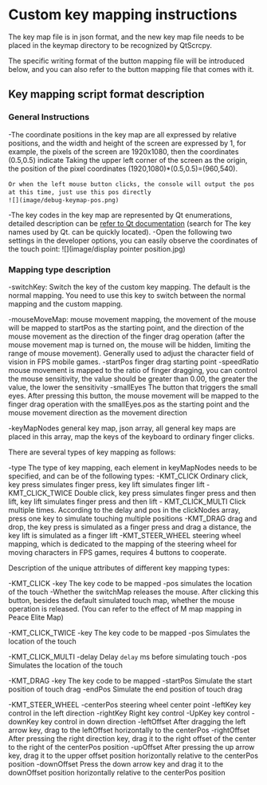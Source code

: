# Custom key mapping instructions

The key map file is in json format, and the new key map file needs to be placed in the keymap directory to be recognized by QtScrcpy.

The specific writing format of the button mapping file will be introduced below, and you can also refer to the button mapping file that comes with it.

## Key mapping script format description

### General Instructions

-The coordinate positions in the key map are all expressed by relative positions, and the width and height of the screen are expressed by 1, for example, the pixels of the screen are 1920x1080, then the coordinates (0.5,0.5) indicate
Taking the upper left corner of the screen as the origin, the position of the pixel coordinates (1920,1080)*(0.5,0.5)=(960,540).
    
    Or when the left mouse button clicks, the console will output the pos at this time, just use this pos directly
    ![](image/debug-keymap-pos.png)

-The key codes in the key map are represented by Qt enumerations, detailed description can be [refer to Qt documentation](https://doc.qt.io/qt-5/qt.html) (search for The key names used by Qt. can be quickly located).
-Open the following two settings in the developer options, you can easily observe the coordinates of the touch point:
![](image/display pointer position.jpg)

### Mapping type description

-switchKey: Switch the key of the custom key mapping. The default is the normal mapping. You need to use this key to switch between the normal mapping and the custom mapping.

-mouseMoveMap: mouse movement mapping, the movement of the mouse will be mapped to startPos as the starting point, and the direction of the mouse movement as the direction of the finger drag operation (after the mouse movement map is turned on, the mouse will be hidden, limiting the range of mouse movement).
Generally used to adjust the character field of vision in FPS mobile games.
    -startPos finger drag starting point
    -speedRatio mouse movement is mapped to the ratio of finger dragging, you can control the mouse sensitivity, the value should be greater than 0.00, the greater the value, the lower the sensitivity
    -smallEyes The button that triggers the small eyes. After pressing this button, the mouse movement will be mapped to the finger drag operation with the smallEyes.pos as the starting point and the mouse movement direction as the movement direction

-keyMapNodes general key map, json array, all general key maps are placed in this array, map the keys of the keyboard to ordinary finger clicks.

There are several types of key mapping as follows:

-type The type of key mapping, each element in keyMapNodes needs to be specified, and can be of the following types:
    -KMT_CLICK Ordinary click, key press simulates finger press, key lift simulates finger lift
    -KMT_CLICK_TWICE Double click, key press simulates finger press and then lift, key lift simulates finger press and then lift
    - KMT_CLICK_MULTI Click multiple times. According to the delay and pos in the clickNodes array, press one key to simulate touching multiple positions
    -KMT_DRAG drag and drop, the key press is simulated as a finger press and drag a distance, the key lift is simulated as a finger lift
    -KMT_STEER_WHEEL steering wheel mapping, which is dedicated to the mapping of the steering wheel for moving characters in FPS games, requires 4 buttons to cooperate.

Description of the unique attributes of different key mapping types:

-KMT_CLICK
    -key The key code to be mapped
    -pos simulates the location of the touch
    -Whether the switchMap releases the mouse. After clicking this button, besides the default simulated touch map, whether the mouse operation is released. (You can refer to the effect of M map mapping in Peace Elite Map)

-KMT_CLICK_TWICE
    -key The key code to be mapped
    -pos Simulates the location of the touch

-KMT_CLICK_MULTI
    -delay Delay `delay` ms before simulating touch
    -pos Simulates the location of the touch

-KMT_DRAG
    -key The key code to be mapped
    -startPos Simulate the start position of touch drag
    -endPos Simulate the end position of touch drag

-KMT_STEER_WHEEL
    -centerPos steering wheel center point
    -leftKey key control in the left direction
    -rightKey Right key control
    -UpKey key control
    -downKey key control in down direction
    -leftOffset After dragging the left arrow key, drag to the leftOffset horizontally to the centerPos
    -rightOffset After pressing the right direction key, drag it to the right offset of the center to the right of the centerPos position
    -upOffset After pressing the up arrow key, drag it to the upper offset position horizontally relative to the centerPos position
    -downOffset Press the down arrow key and drag it to the downOffset position horizontally relative to the centerPos position